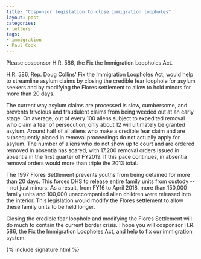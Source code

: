 ```yaml
---
title: "Cosponsor legislation to close immigration loopholes"
layout: post
categories:
- letters
tags:
- immigration
- Paul Cook
---
```


 Please cosponsor H.R. 586, the Fix the Immigration Loopholes Act.

H.R. 586, Rep. Doug Collins' Fix the Immigration Loopholes Act, would help to streamline asylum claims by closing the credible fear loophole for asylum seekers and by modifying the Flores settlement to allow to hold minors for more than 20 days.

The current way asylum claims are processed is slow, cumbersome, and prevents frivolous and fraudulent claims from being weeded out at an early stage. On average, out of every 100 aliens subject to expedited removal who claim a fear of persecution, only about 12 will ultimately be granted asylum. Around half of all aliens who make a credible fear claim and are subsequently placed in removal proceedings do not actually apply for asylum. The number of aliens who do not show up to court and are ordered removed in absentia has soared, with 17,200 removal orders issued in absentia in the first quarter of FY2019. If this pace continues, in absentia removal orders would more than triple the 2013 total.

The 1997 Flores Settlement prevents youths from being detained for more than 20 days. This forces DHS to release entire family units from custody --- not just minors. As a result, from FY16 to April 2018, more than 150,000 family units and 100,000 unaccompanied alien children were released into the interior. This legislation would modify the Flores settlement to allow these family units to be held longer.

 Closing the credible fear loophole and modifying the Flores Settlement will do much to contain the current border crisis. I hope you will cosponsor H.R. 586, the Fix the Immigration Loopholes Act, and help to fix our immigration system.

 {% include signature.html %}
